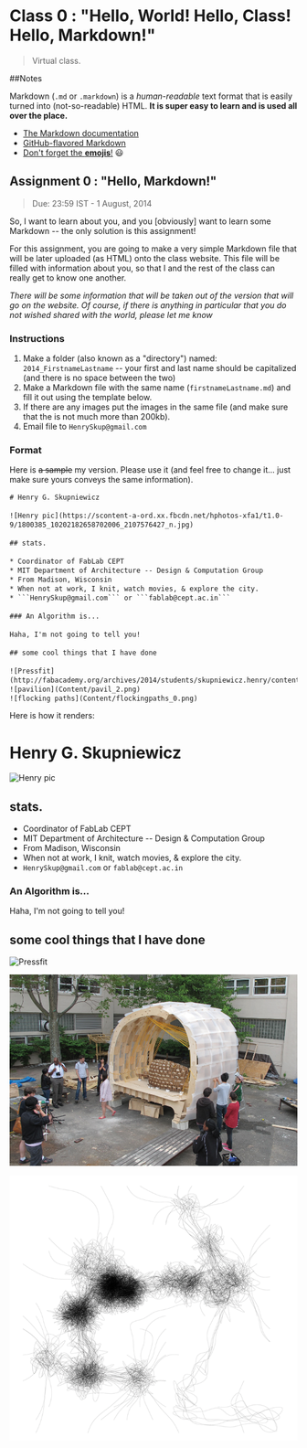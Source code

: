# Class 0 : "Hello, World!  Hello, Class!  Hello, Markdown!"

> Virtual class.

##Notes

Markdown (```.md``` or ```.markdown```) is a *human-readable* text format that is easily turned into (not-so-readable) HTML.  **It is super easy to learn and is used all over the place.**

* [The Markdown documentation](http://daringfireball.net/projects/markdown/)
* [GitHub-flavored Markdown](https://guides.github.com/features/mastering-markdown/)
* [Don't forget the **emojis**!](http://www.emoji-cheat-sheet.com/) :smiley:

## Assignment 0 : "Hello, Markdown!"

> Due: 23:59 IST - 1 August, 2014

So, I want to learn about you, and you [obviously] want to learn some Markdown -- the only solution is this assignment!

For this assignment, you are going to make a very simple Markdown file that will be later uploaded (as HTML) onto the class website.  This file will be filled with information about you, so that I and the rest of the class can really get to know one another.

*There will be some information that will be taken out of the version that will go on the website.  Of course, if there is anything in particular that you do not wished shared with the world, please let me know*

### Instructions

1. Make a folder (also known as a "directory") named: ```2014_FirstnameLastname``` -- your first and last name should be capitalized (and there is no space between the two)
2. Make a Markdown file with the same name (```firstnameLastname.md```) and fill it out using the template below.
3. If there are any images put the images in the same file (and make sure that the is not much more than 200kb).
4. Email file to ```HenrySkup@gmail.com```

### Format

Here is ~~a sample~~ my version.  Please use it (and feel free to change it... just make sure yours conveys the same information).

    # Henry G. Skupniewicz

    ![Henry pic](https://scontent-a-ord.xx.fbcdn.net/hphotos-xfa1/t1.0-9/1800385_10202182658702006_2107576427_n.jpg)

    ## stats.

    * Coordinator of FabLab CEPT
    * MIT Department of Architecture -- Design & Computation Group
    * From Madison, Wisconsin
    * When not at work, I knit, watch movies, & explore the city.
    * ```HenrySkup@gmail.com``` or ```fablab@cept.ac.in```

    ### An Algorithm is...

    Haha, I'm not going to tell you!

    ## some cool things that I have done  

    ![Pressfit](http://fabacademy.org/archives/2014/students/skupniewicz.henry/content/PressFit_srf.png)  
    ![pavilion](Content/pavil_2.png)  
    ![flocking paths](Content/flockingpaths_0.png)



Here is how it renders:


# Henry G. Skupniewicz

![Henry pic](https://scontent-a-ord.xx.fbcdn.net/hphotos-xfa1/t1.0-9/1800385_10202182658702006_2107576427_n.jpg)

## stats.

* Coordinator of FabLab CEPT
* MIT Department of Architecture -- Design & Computation Group
* From Madison, Wisconsin
* When not at work, I knit, watch movies, & explore the city.
* ```HenrySkup@gmail.com``` or ```fablab@cept.ac.in```

### An Algorithm is...

Haha, I'm not going to tell you!

## some cool things that I have done  

![Pressfit](http://fabacademy.org/archives/2014/students/skupniewicz.henry/content/PressFit_srf.png)

![pavilion](Content/pavil_2.png)  

![flocking paths](Content/flockingpaths_0.png)
